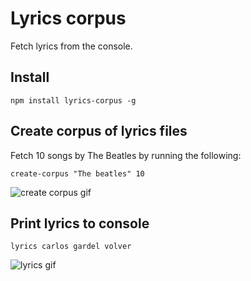 # Lyrics corpus
Fetch lyrics from the console.

## Install
```
npm install lyrics-corpus -g
```

## Create corpus of lyrics files
Fetch 10 songs by The Beatles by running the following:
```
create-corpus "The beatles" 10
```

![create corpus gif](https://media.giphy.com/media/dAEDt6yeoD911BL1S6/giphy.gif)

## Print lyrics to console
```
lyrics carlos gardel volver
```
![lyrics gif](https://media.giphy.com/media/MC4BsByrvH5FpSFEQZ/giphy.gif)
